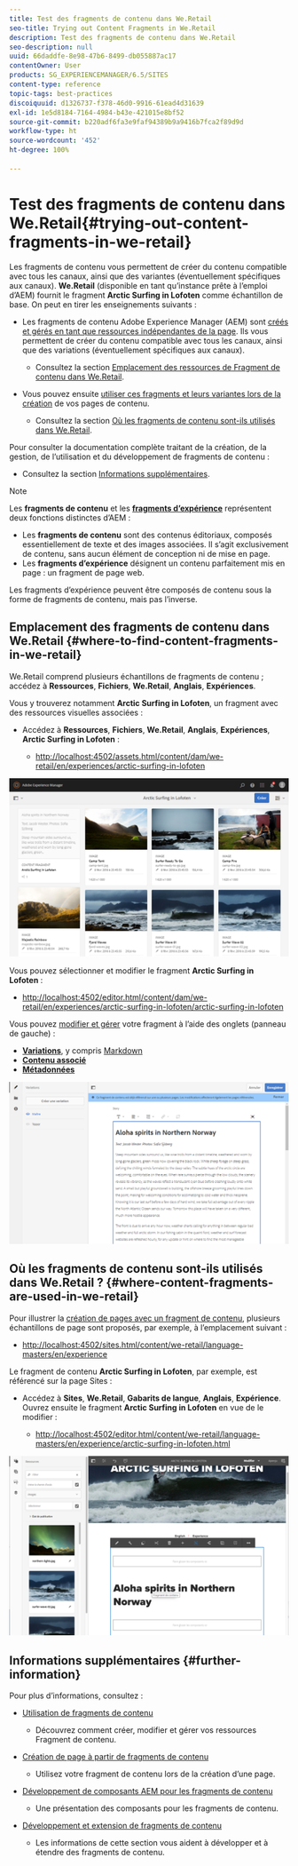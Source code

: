 ```yaml
---
title: Test des fragments de contenu dans We.Retail
seo-title: Trying out Content Fragments in We.Retail
description: Test des fragments de contenu dans We.Retail
seo-description: null
uuid: 66daddfe-8e98-47b6-8499-db055887ac17
contentOwner: User
products: SG_EXPERIENCEMANAGER/6.5/SITES
content-type: reference
topic-tags: best-practices
discoiquuid: d1326737-f378-46d0-9916-61ead4d31639
exl-id: 1e5d8184-7164-4984-b43e-421015e8bf52
source-git-commit: b220adf6fa3e9faf94389b9a9416b7fca2f89d9d
workflow-type: ht
source-wordcount: '452'
ht-degree: 100%

---
```


# Test des fragments de contenu dans We.Retail{#trying-out-content-fragments-in-we-retail}

Les fragments de contenu vous permettent de créer du contenu compatible avec tous les canaux, ainsi que des variantes (éventuellement spécifiques aux canaux). **We.Retail** (disponible en tant qu’instance prête à l’emploi d’AEM) fournit le fragment **Arctic Surfing in Lofoten** comme échantillon de base. On peut en tirer les enseignements suivants :

* Les fragments de contenu Adobe Experience Manager (AEM) sont [créés et gérés en tant que ressources indépendantes de la page](/help/assets/content-fragments/content-fragments.md). Ils vous permettent de créer du contenu compatible avec tous les canaux, ainsi que des variations (éventuellement spécifiques aux canaux).

   * Consultez la section [Emplacement des ressources de Fragment de contenu dans We.Retail](#where-to-find-content-fragments-in-we-retail).

* Vous pouvez ensuite [utiliser ces fragments et leurs variantes lors de la création](/help/sites-authoring/content-fragments.md) de vos pages de contenu.

   * Consultez la section [Où les fragments de contenu sont-ils utilisés dans We.Retail](#where-content-fragments-are-used-in-we-retail).

Pour consulter la documentation complète traitant de la création, de la gestion, de l’utilisation et du développement de fragments de contenu :

* Consultez la section [Informations supplémentaires](#further-information).

>[!NOTE]
>
>Les **fragments de contenu** et les **[fragments d’expérience](/help/sites-authoring/experience-fragments.md)** représentent deux fonctions distinctes d’AEM :
>
>* Les **fragments de contenu** sont des contenus éditoriaux, composés essentiellement de texte et des images associées. Il s’agit exclusivement de contenu, sans aucun élément de conception ni de mise en page.
>* Les **fragments d’expérience** désignent un contenu parfaitement mis en page : un fragment de page web.
>
>Les fragments d’expérience peuvent être composés de contenu sous la forme de fragments de contenu, mais pas l’inverse.

## Emplacement des fragments de contenu dans We.Retail {#where-to-find-content-fragments-in-we-retail}

We.Retail comprend plusieurs échantillons de fragments de contenu ; accédez à **Ressources**, **Fichiers**, **We.Retail**, **Anglais**, **Expériences**.

Vous y trouverez notamment **Arctic Surfing in Lofoten**, un fragment avec des ressources visuelles associées :

* Accédez à **Ressources**, **Fichiers**, **We.Retail**, **Anglais**, **Expériences**, **Arctic Surfing in Lofoten** :

   * [http://localhost:4502/assets.html/content/dam/we-retail/en/experiences/arctic-surfing-in-lofoten](http://localhost:4502/assets.html/content/dam/we-retail/en/experiences/arctic-surfing-in-lofoten)

![cf-44](assets/cf-44.png)

Vous pouvez sélectionner et modifier le fragment **Arctic Surfing in Lofoten** :

* [http://localhost:4502/editor.html/content/dam/we-retail/en/experiences/arctic-surfing-in-lofoten/arctic-surfing-in-lofoten](http://localhost:4502/editor.html/content/dam/we-retail/en/experiences/arctic-surfing-in-lofoten/arctic-surfing-in-lofoten)

Vous pouvez [modifier et gérer](/help/assets/content-fragments/content-fragments.md) votre fragment à l’aide des onglets (panneau de gauche) :

<!--![](do-not-localize/cf-45-aa.png) ![](do-not-localize/cf-45-a.png) ASSET does not exist-->

* **[Variations](/help/assets/content-fragments/content-fragments-variations.md)**, y compris [Markdown](/help/assets/content-fragments/content-fragments-markdown.md) 
* **[Contenu associé](/help/assets/content-fragments/content-fragments-assoc-content.md)**
* **[Métadonnées](/help/assets/content-fragments/content-fragments-metadata.md)**

![cf-46](assets/cf-46.png)

## Où les fragments de contenu sont-ils utilisés dans We.Retail ? {#where-content-fragments-are-used-in-we-retail}

Pour illustrer la [création de pages avec un fragment de contenu](/help/sites-authoring/content-fragments.md), plusieurs échantillons de page sont proposés, par exemple, à l’emplacement suivant :

* [http://localhost:4502/sites.html/content/we-retail/language-masters/en/experience](http://localhost:4502/sites.html/content/we-retail/language-masters/en/experience)

Le fragment de contenu **Arctic Surfing in Lofoten**, par exemple, est référencé sur la page Sites :

* Accédez à **Sites**, **We.Retail**, **Gabarits de langue**, **Anglais**, **Expérience**. Ouvrez ensuite le fragment **Arctic Surfing in Lofoten** en vue de le modifier :

   * [http://localhost:4502/editor.html/content/we-retail/language-masters/en/experience/arctic-surfing-in-lofoten.html](http://localhost:4502/editor.html/content/we-retail/language-masters/en/experience/arctic-surfing-in-lofoten.html)

![cf-53](assets/cf-53.png)

## Informations supplémentaires {#further-information}

Pour plus d’informations, consultez :

* [Utilisation de fragments de contenu](/help/assets/content-fragments/content-fragments.md)

   * Découvrez comment créer, modifier et gérer vos ressources Fragment de contenu.

* [Création de page à partir de fragments de contenu](/help/sites-authoring/content-fragments.md)

   * Utilisez votre fragment de contenu lors de la création d’une page.

* [Développement de composants AEM pour les fragments de contenu](/help/sites-developing/components-content-fragments.md)

   * Une présentation des composants pour les fragments de contenu.

* [Développement et extension de fragments de contenu](/help/sites-developing/customizing-content-fragments.md)

   * Les informations de cette section vous aident à développer et à étendre des fragments de contenu.
